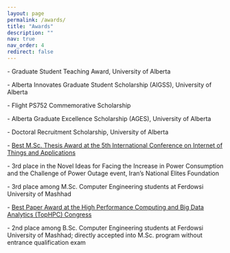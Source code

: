 ```yaml
---
layout: page
permalink: /awards/
title: "Awards"
description: ""
nav: true
nav_order: 4
redirect: false
---
```

<p>
  - Graduate Student Teaching Award, University of Alberta
</p>
<p>
  - Alberta Innovates Graduate Student Scholarship (AIGSS), University of Alberta
</p>
<p>
  - Flight PS752 Commemorative Scholarship
</p>
<p>
  - Alberta Graduate Excellence Scholarship (AGES), University of Alberta
</p>
<p>
  - Doctoral Recruitment Scholarship, University of Alberta
</p>
<p>
  - <a href="https://soroushomidvar.github.io/assets/img/Best-Msc.jpg"> Best M.Sc. Thesis Award at the 5th International Conference on Internet of Things and Applications</a>
</p>
<p>
  - 3rd place in the Novel Ideas for Facing the Increase in Power Consumption and the Challenge of Power Outage event, Iran’s National Elites Foundation
</p>
<p>
  - 3rd place among M.Sc. Computer Engineering students at Ferdowsi University of Mashhad
</p>
<p>
  - <a href="https://soroushomidvar.github.io/assets/img/Best-Paper-Tophpc.jpg"> Best Paper Award at the High Performance Computing and Big Data Analytics (TopHPC) Congress</a> 
</p>
<p>
  - 2nd place among B.Sc. Computer Engineering students at Ferdowsi University of Mashhad; directly accepted into M.Sc. program without entrance qualification exam
</p>
